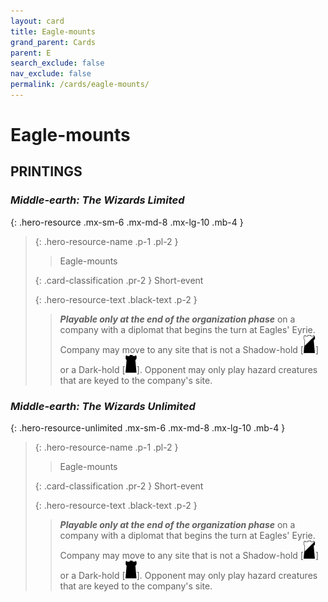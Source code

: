```yaml
---
layout: card
title: Eagle-mounts
grand_parent: Cards
parent: E
search_exclude: false
nav_exclude: false
permalink: /cards/eagle-mounts/
---
```


# Eagle-mounts


## PRINTINGS


### _Middle-earth: The Wizards Limited_

{: .hero-resource .mx-sm-6 .mx-md-8 .mx-lg-10 .mb-4 }
> {: .hero-resource-name .p-1 .pl-2 }
> > <div class="card-mp"></div>
> > <div class="card-name">Eagle-mounts</div>
>
> {: .card-classification .pr-2 }
> Short-event
>
> {: .hero-resource-text .black-text .p-2 }
> > ***Playable only at the end of the organization phase*** on a company with a diplomat that begins the turn at Eagles' Eyrie. Company may move to any site that is not a Shadow-hold <nobr>[<img src="/assets/images/shadow-hold.svg">]</nobr> or a Dark-hold <nobr>[<img src="/assets/images/dark-hold.svg">]</nobr>. Opponent may only play hazard creatures that are keyed to the company's site. 
> 

### _Middle-earth: The Wizards Unlimited_

{: .hero-resource-unlimited .mx-sm-6 .mx-md-8 .mx-lg-10 .mb-4 }
> {: .hero-resource-name .p-1 .pl-2 }
> > <div class="card-mp"></div>
> > <div class="card-name">Eagle-mounts</div>
>
> {: .card-classification .pr-2 }
> Short-event
>
> {: .hero-resource-text .black-text .p-2 }
> > ***Playable only at the end of the organization phase*** on a company with a diplomat that begins the turn at Eagles' Eyrie. Company may move to any site that is not a Shadow-hold <nobr>[<img src="/assets/images/shadow-hold.svg">]</nobr> or a Dark-hold <nobr>[<img src="/assets/images/dark-hold.svg">]</nobr>. Opponent may only play hazard creatures that are keyed to the company's site. 
> 

